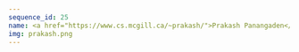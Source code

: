 ```yaml
---
sequence_id: 25
name: <a href="https://www.cs.mcgill.ca/~prakash/">Prakash Panangaden</a>
img: prakash.png
---
```

